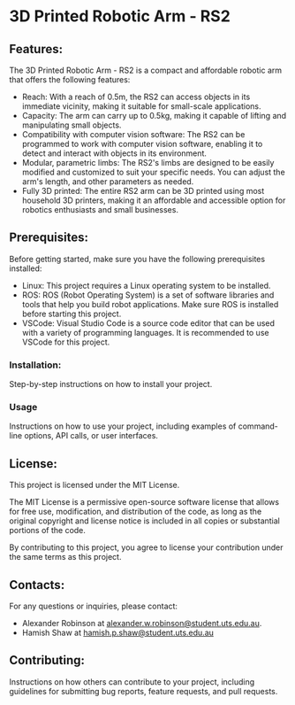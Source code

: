 # 3D Printed Robotic Arm - RS2

## Features:

The 3D Printed Robotic Arm - RS2 is a compact and affordable robotic arm that offers the following features:

- Reach: With a reach of 0.5m, the RS2 can access objects in its immediate vicinity, making it suitable for small-scale applications.
- Capacity: The arm can carry up to 0.5kg, making it capable of lifting and manipulating small objects.
- Compatibility with computer vision software: The RS2 can be programmed to work with computer vision software, enabling it to detect and interact with objects in its environment.
- Modular, parametric limbs: The RS2's limbs are designed to be easily modified and customized to suit your specific needs. You can adjust the arm's length, and other parameters as needed.
- Fully 3D printed: The entire RS2 arm can be 3D printed using most household 3D printers, making it an affordable and accessible option for robotics enthusiasts and small businesses.

## Prerequisites:

Before getting started, make sure you have the following prerequisites installed:

- Linux: This project requires a Linux operating system to be installed.
- ROS: ROS (Robot Operating System) is a set of software libraries and tools that help you build robot applications. Make sure ROS is installed before starting this project.
- VSCode: Visual Studio Code is a source code editor that can be used with a variety of programming languages. It is recommended to use VSCode for this project.

### Installation:

Step-by-step instructions on how to install your project.

### Usage

Instructions on how to use your project, including examples of command-line options, API calls, or user interfaces.

## License:

This project is licensed under the MIT License.

The MIT License is a permissive open-source software license that allows for free use, modification, and distribution of the code, as long as the original copyright and license notice is included in all copies or substantial portions of the code.

By contributing to this project, you agree to license your contribution under the same terms as this project.

## Contacts:

For any questions or inquiries, please contact: 
 - Alexander Robinson at alexander.w.robinson@student.uts.edu.au.
 - Hamish Shaw at hamish.p.shaw@student.uts.edu.au

## Contributing:

Instructions on how others can contribute to your project, including guidelines for submitting bug reports, feature requests, and pull requests.
